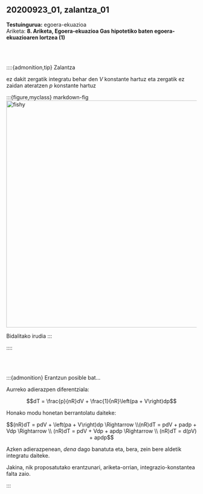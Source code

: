 ## 20200923_01, zalantza_01

**Testuingurua:** egoera-ekuazioa     
Ariketa: **8. Ariketa, Egoera-ekuazioa Gas hipotetiko baten egoera-ekuazioaren lortzea (1)**    

<br>
<br>

::::{admonition,tip} Zalantza

ez dakit zergatik integratu behar den $V$ konstante hartuz eta zergatik ez zaidan ateratzen $p$ konstante hartuz   


:::{figure,myclass} markdown-fig
<img src="./zalantzak_irudiak/20200923_01.png" alt="fishy" class="bg-primary mb-1" width="600px">

Bidalitako irudia
:::

::::  

<br>
<br>

:::{admonition} Erantzun posible bat...

Aurreko adierazpen diferentziala:    

$$dT = \frac{p}{nR}dV + \frac{1}{nR}\left(pa + V\right)dp$$   

Honako modu honetan berrantolatu daiteke:   

$$(nR)dT = pdV + \left(pa + V\right)dp \Rightarrow \\(nR)dT = pdV + padp + Vdp \Rightarrow \\ (nR)dT = pdV + Vdp + apdp \Rightarrow \\ (nR)dT = d(pV) + apdp$$    

Azken adierazpenean, *dena* dago banatuta eta, bera, zein bere aldetik integratu daiteke.    

Jakina, nik proposatutako erantzunari, ariketa-orrian, integrazio-konstantea falta zaio.    


:::    
